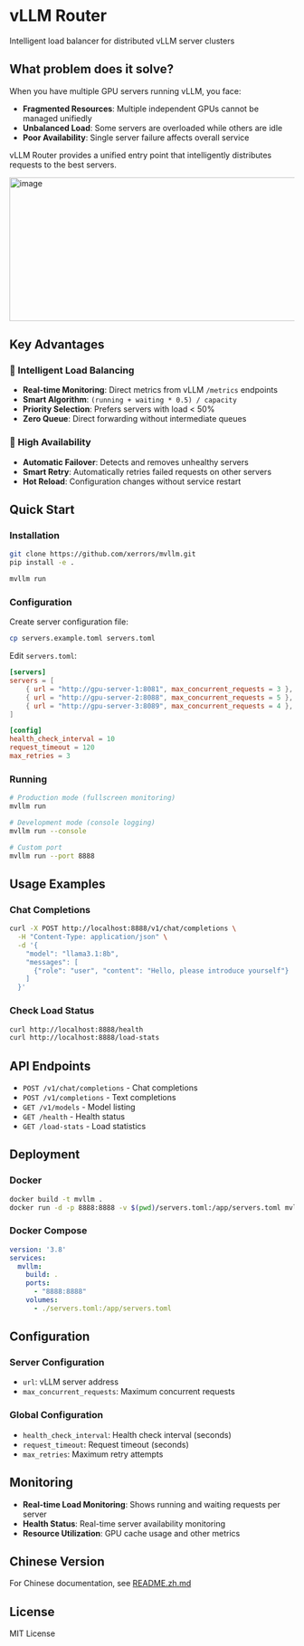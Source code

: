 # vLLM Router

Intelligent load balancer for distributed vLLM server clusters

## What problem does it solve?

When you have multiple GPU servers running vLLM, you face:

- **Fragmented Resources**: Multiple independent GPUs cannot be managed unifiedly
- **Unbalanced Load**: Some servers are overloaded while others are idle
- **Poor Availability**: Single server failure affects overall service

vLLM Router provides a unified entry point that intelligently distributes requests to the best servers.

<img width="1406" height="254" alt="image" src="https://github.com/user-attachments/assets/b4b476e8-3f03-4ed4-9cdb-2818c7ca0ec1" />


## Key Advantages

### 🎯 Intelligent Load Balancing
- **Real-time Monitoring**: Direct metrics from vLLM `/metrics` endpoints
- **Smart Algorithm**: `(running + waiting * 0.5) / capacity`
- **Priority Selection**: Prefers servers with load < 50%
- **Zero Queue**: Direct forwarding without intermediate queues

### 🔄 High Availability
- **Automatic Failover**: Detects and removes unhealthy servers
- **Smart Retry**: Automatically retries failed requests on other servers
- **Hot Reload**: Configuration changes without service restart

## Quick Start

### Installation

```bash
git clone https://github.com/xerrors/mvllm.git
pip install -e .

mvllm run
```

### Configuration

Create server configuration file:

```bash
cp servers.example.toml servers.toml
```

Edit `servers.toml`:

```toml
[servers]
servers = [
    { url = "http://gpu-server-1:8081", max_concurrent_requests = 3 },
    { url = "http://gpu-server-2:8088", max_concurrent_requests = 5 },
    { url = "http://gpu-server-3:8089", max_concurrent_requests = 4 },
]

[config]
health_check_interval = 10
request_timeout = 120
max_retries = 3
```

### Running

```bash
# Production mode (fullscreen monitoring)
mvllm run

# Development mode (console logging)
mvllm run --console

# Custom port
mvllm run --port 8888
```

## Usage Examples

### Chat Completions

```bash
curl -X POST http://localhost:8888/v1/chat/completions \
  -H "Content-Type: application/json" \
  -d '{
    "model": "llama3.1:8b",
    "messages": [
      {"role": "user", "content": "Hello, please introduce yourself"}
    ]
  }'
```

### Check Load Status

```bash
curl http://localhost:8888/health
curl http://localhost:8888/load-stats
```

## API Endpoints

- `POST /v1/chat/completions` - Chat completions
- `POST /v1/completions` - Text completions
- `GET /v1/models` - Model listing
- `GET /health` - Health status
- `GET /load-stats` - Load statistics

## Deployment

### Docker

```bash
docker build -t mvllm .
docker run -d -p 8888:8888 -v $(pwd)/servers.toml:/app/servers.toml mvllm
```

### Docker Compose

```yaml
version: '3.8'
services:
  mvllm:
    build: .
    ports:
      - "8888:8888"
    volumes:
      - ./servers.toml:/app/servers.toml
```

## Configuration

### Server Configuration
- `url`: vLLM server address
- `max_concurrent_requests`: Maximum concurrent requests

### Global Configuration
- `health_check_interval`: Health check interval (seconds)
- `request_timeout`: Request timeout (seconds)
- `max_retries`: Maximum retry attempts

## Monitoring

- **Real-time Load Monitoring**: Shows running and waiting requests per server
- **Health Status**: Real-time server availability monitoring
- **Resource Utilization**: GPU cache usage and other metrics

## Chinese Version

For Chinese documentation, see [README.zh.md](README.zh.md)

## License

MIT License
